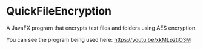 # QuickFileEncryption
A JavaFX program that encrypts text files and folders using AES encryption.

You can see the program being used here: https://youtu.be/xkMLpztjO3M

